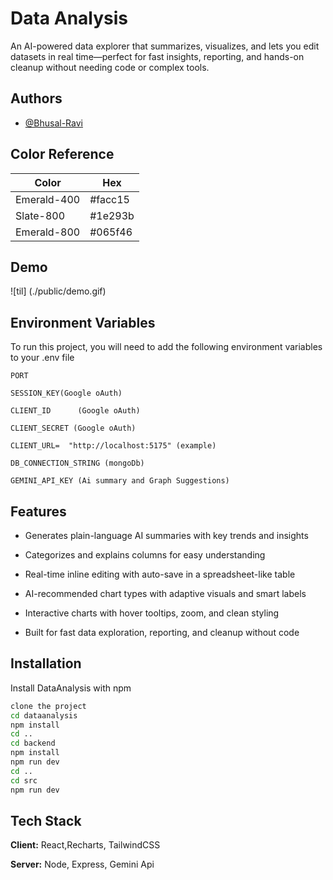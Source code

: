 
# Data Analysis

An AI-powered data explorer that summarizes, visualizes, and lets you edit datasets in real time—perfect for fast insights, reporting, and hands-on cleanup without needing code or complex tools.

## Authors

- [@Bhusal-Ravi](https://github.com/Bhusal-Ravi)

## Color Reference

| Color             | Hex                                                                |
| ----------------- | ------------------------------------------------------------------ |
| Emerald-400 |  #facc15 |
| Slate-800 | #1e293b |
| Emerald-800 | #065f46 |



## Demo
![til] (./public/demo.gif)


## Environment Variables

To run this project, you will need to add the following environment variables to your .env file


`PORT`    

`SESSION_KEY(Google oAuth)`

`CLIENT_ID      (Google oAuth) `

`CLIENT_SECRET (Google oAuth)`

`CLIENT_URL=  "http://localhost:5175" (example)`

`DB_CONNECTION_STRING (mongoDb)`

`GEMINI_API_KEY (Ai summary and Graph Suggestions)`

## Features

- Generates plain-language AI summaries with key trends and insights

- Categorizes and explains columns for easy understanding

- Real-time inline editing with auto-save in a spreadsheet-like table

- AI-recommended chart types with adaptive visuals and smart labels

- Interactive charts with hover tooltips, zoom, and clean styling

- Built for fast data exploration, reporting, and cleanup without code



## Installation

Install DataAnalysis with npm

```bash
clone the project
cd dataanalysis
npm install
cd ..
cd backend
npm install
npm run dev
cd ..
cd src
npm run dev
```
    
## Tech Stack

**Client:** React,Recharts, TailwindCSS

**Server:** Node, Express, Gemini Api

